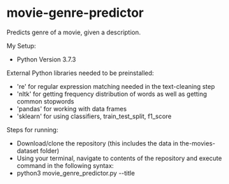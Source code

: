 # movie-genre-predictor
Predicts genre of a movie, given a description.

My Setup:
- Python Version 3.7.3

External Python libraries needed to be preinstalled:
- 're' for regular expression matching needed in the text-cleaning step
- 'nltk' for getting frequency distribution of words as well as getting common stopwords
- 'pandas' for working with data frames
- 'sklearn' for using classifiers, train_test_split, f1_score

Steps for running:
- Download/clone the repository (this includes the data in the-movies-dataset folder)
- Using your terminal, navigate to contents of the repository and execute command in the following syntax:
- python3 movie_genre_predictor.py --title <title> --description <description>

For example:
python3 movie_genre_predictor.py --title "Avengers: Endgame" --description "After the devastating events of Avengers: Infinity War (2018), the universe is in ruins. With the help of remaining allies, the Avengers assemble once more in order to reverse Thanos' actions and restore balance to the universe."

The output is in the following json format, with the predicted genre(s) at the bottom:
{
    "title": "Avengers: Endgame",
    "description": "After the devastating events of Avengers: Infinity War (2018), the universe is in ruins. With the help of remaining allies, the Avengers assemble once more in order to reverse Thanos' actions and restore balance to the universe.",
    "genre": [
        [
            "Action",
            "Science Fiction"
        ]
    ]
}

Note that I have taken the liberty to create a multi-label classifier which predicts potentially more than one genre for each input. This is because the suggested MovieLens dataset (https://www.kaggle.com/rounakbanik/the-movies-dataset/#movies_metadata.csv) often has movies with more than one genres.
